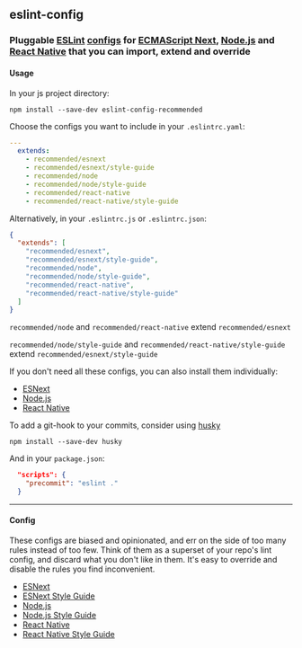## eslint-config

### Pluggable [ESLint](http://eslint.org/docs/about/) [configs](http://eslint.org/docs/developer-guide/shareable-configs) for [ECMAScript Next](kangax.github.io/compat-table/esnext), [Node.js](nodejs.org) and [React Native](facebook.github.io/react-native) that you can import, extend and override

#### Usage

In your js project directory:

```shell
npm install --save-dev eslint-config-recommended
```

Choose the configs you want to include in your `.eslintrc.yaml`:

```yaml
---
  extends:
    - recommended/esnext
    - recommended/esnext/style-guide
    - recommended/node
    - recommended/node/style-guide
    - recommended/react-native
    - recommended/react-native/style-guide
```

Alternatively, in your `.eslintrc.js` or `.eslintrc.json`:

```json
{
  "extends": [
    "recommended/esnext",
    "recommended/esnext/style-guide",
    "recommended/node",
    "recommended/node/style-guide",
    "recommended/react-native",
    "recommended/react-native/style-guide"
  ]
}
```

`recommended/node` and `recommended/react-native` extend `recommended/esnext`

`recommended/node/style-guide` and `recommended/react-native/style-guide` extend `recommended/esnext/style-guide`

If you don't need all these configs, you can also install them individually:
- [ESNext](https://github.com/kunalgolani/eslint-config/tree/master/esnext)
- [Node.js](https://github.com/kunalgolani/eslint-config/tree/master/node)
- [React Native](https://github.com/kunalgolani/eslint-config/tree/master/react-native)

To add a git-hook to your commits, consider using [husky](https://github.com/typicode/husky)

```shell
npm install --save-dev husky
```

And in your `package.json`:

```json
  "scripts": {
    "precommit": "eslint ."
  }
```

---

#### Config

These configs are biased and opinionated, and err on the side of too many rules instead of too few. Think of them as a superset of your repo's lint config, and discard what you don't like in them. It's easy to override and disable the rules you find inconvenient.

- [ESNext](https://github.com/kunalgolani/eslint-config/tree/master/esnext)
- [ESNext Style Guide](https://github.com/kunalgolani/eslint-config/tree/master/esnext/style-guide)
- [Node.js](https://github.com/kunalgolani/eslint-config/tree/master/node)
- [Node.js Style Guide](https://github.com/kunalgolani/eslint-config/tree/master/node/style-guide)
- [React Native](https://github.com/kunalgolani/eslint-config/tree/master/react-native)
- [React Native Style Guide](https://github.com/kunalgolani/eslint-config/tree/master/react-native/style-guide)
